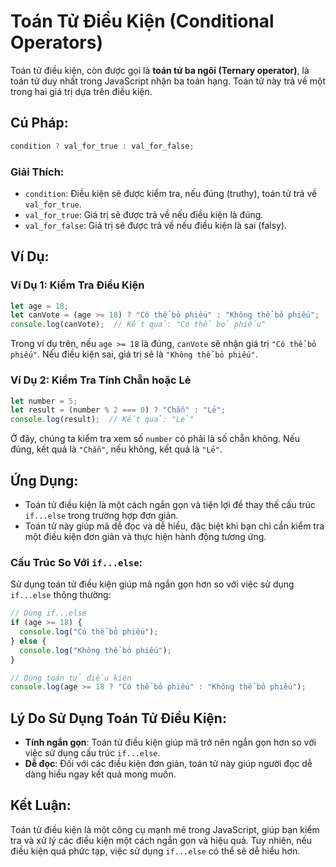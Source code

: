 # Toán Tử Điều Kiện (Conditional Operators)

Toán tử điều kiện, còn được gọi là **toán tử ba ngôi (Ternary operator)**, là toán tử duy nhất trong JavaScript nhận ba toán hạng. Toán tử này trả về một trong hai giá trị dựa trên điều kiện.

## Cú Pháp:

```javascript
condition ? val_for_true : val_for_false;
```

### Giải Thích:
- `condition`: Điều kiện sẽ được kiểm tra, nếu đúng (truthy), toán tử trả về `val_for_true`.
- `val_for_true`: Giá trị sẽ được trả về nếu điều kiện là đúng.
- `val_for_false`: Giá trị sẽ được trả về nếu điều kiện là sai (falsy).

## Ví Dụ:

### Ví Dụ 1: Kiểm Tra Điều Kiện

```javascript
let age = 18;
let canVote = (age >= 18) ? "Có thể bỏ phiếu" : "Không thể bỏ phiếu";
console.log(canVote);  // Kết quả: "Có thể bỏ phiếu"
```

Trong ví dụ trên, nếu `age >= 18` là đúng, `canVote` sẽ nhận giá trị `"Có thể bỏ phiếu"`. Nếu điều kiện sai, giá trị sẽ là `"Không thể bỏ phiếu"`.

### Ví Dụ 2: Kiểm Tra Tính Chẵn hoặc Lẻ

```javascript
let number = 5;
let result = (number % 2 === 0) ? "Chẵn" : "Lẻ";
console.log(result);  // Kết quả: "Lẻ"
```

Ở đây, chúng ta kiểm tra xem số `number` có phải là số chẵn không. Nếu đúng, kết quả là `"Chẵn"`, nếu không, kết quả là `"Lẻ"`.

## Ứng Dụng:

- Toán tử điều kiện là một cách ngắn gọn và tiện lợi để thay thế cấu trúc `if...else` trong trường hợp đơn giản.
- Toán tử này giúp mã dễ đọc và dễ hiểu, đặc biệt khi bạn chỉ cần kiểm tra một điều kiện đơn giản và thực hiện hành động tương ứng.

### Cấu Trúc So Với `if...else`:

Sử dụng toán tử điều kiện giúp mã ngắn gọn hơn so với việc sử dụng `if...else` thông thường:

```javascript
// Dùng if...else
if (age >= 18) {
  console.log("Có thể bỏ phiếu");
} else {
  console.log("Không thể bỏ phiếu");
}

// Dùng toán tử điều kiện
console.log(age >= 18 ? "Có thể bỏ phiếu" : "Không thể bỏ phiếu");
```

## Lý Do Sử Dụng Toán Tử Điều Kiện:

- **Tính ngắn gọn**: Toán tử điều kiện giúp mã trở nên ngắn gọn hơn so với việc sử dụng cấu trúc `if...else`.
- **Dễ đọc**: Đối với các điều kiện đơn giản, toán tử này giúp người đọc dễ dàng hiểu ngay kết quả mong muốn.

## Kết Luận:

Toán tử điều kiện là một công cụ mạnh mẽ trong JavaScript, giúp bạn kiểm tra và xử lý các điều kiện một cách ngắn gọn và hiệu quả. Tuy nhiên, nếu điều kiện quá phức tạp, việc sử dụng `if...else` có thể sẽ dễ hiểu hơn.